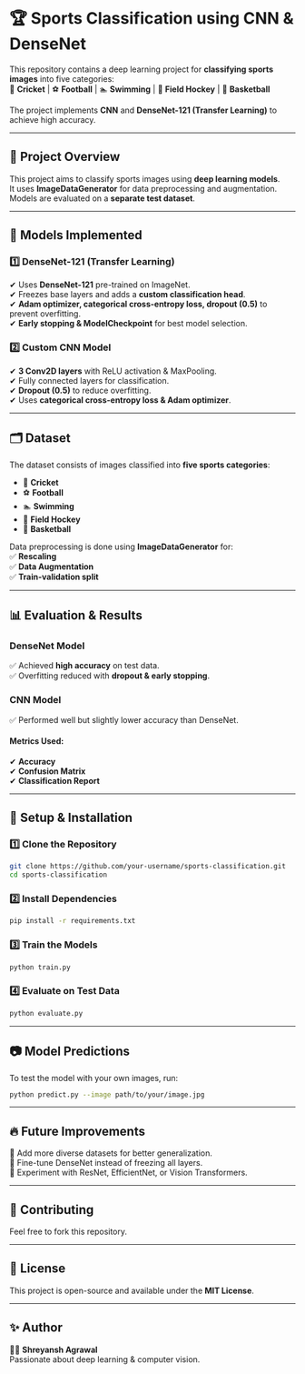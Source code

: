 # 🏆 Sports Classification using CNN & DenseNet

This repository contains a deep learning project for **classifying sports images** into five categories:  
🏏 **Cricket** | ⚽ **Football** | 🏊 **Swimming** | 🏑 **Field Hockey** | 🏀 **Basketball**  

The project implements **CNN** and **DenseNet-121 (Transfer Learning)** to achieve high accuracy.

---

## 📌 Project Overview

This project aims to classify sports images using **deep learning models**.  
It uses **ImageDataGenerator** for data preprocessing and augmentation.  
Models are evaluated on a **separate test dataset**.

---

## 🚀 Models Implemented

### 1️⃣ **DenseNet-121 (Transfer Learning)**
✔ Uses **DenseNet-121** pre-trained on ImageNet.  
✔ Freezes base layers and adds a **custom classification head**.  
✔ **Adam optimizer, categorical cross-entropy loss, dropout (0.5)** to prevent overfitting.  
✔ **Early stopping & ModelCheckpoint** for best model selection.  

### 2️⃣ **Custom CNN Model**
✔ **3 Conv2D layers** with ReLU activation & MaxPooling.  
✔ Fully connected layers for classification.  
✔ **Dropout (0.5)** to reduce overfitting.  
✔ Uses **categorical cross-entropy loss & Adam optimizer**.  

---

## 🗂 Dataset

The dataset consists of images classified into **five sports categories**:  
- 🏏 **Cricket**  
- ⚽ **Football**  
- 🏊 **Swimming**  
- 🏑 **Field Hockey**  
- 🏀 **Basketball**  

Data preprocessing is done using **ImageDataGenerator** for:  
✅ **Rescaling**  
✅ **Data Augmentation**  
✅ **Train-validation split**  

---

## 📊 Evaluation & Results

### **DenseNet Model**
✅ Achieved **high accuracy** on test data.  
✅ Overfitting reduced with **dropout & early stopping**.  

### **CNN Model**
✅ Performed well but slightly lower accuracy than DenseNet.  

#### **Metrics Used**:
✔ **Accuracy**  
✔ **Confusion Matrix**  
✔ **Classification Report**  

---

## 🔧 Setup & Installation

### 1️⃣ Clone the Repository
```bash
git clone https://github.com/your-username/sports-classification.git
cd sports-classification
```

### 2️⃣ Install Dependencies
```bash
pip install -r requirements.txt
```

### 3️⃣ Train the Models
```bash
python train.py
```

### 4️⃣ Evaluate on Test Data
```bash
python evaluate.py
```

---

## 📷 Model Predictions

To test the model with your own images, run:

```bash
python predict.py --image path/to/your/image.jpg
```

---

## 🔥 Future Improvements

🚀 Add more diverse datasets for better generalization.  
🚀 Fine-tune DenseNet instead of freezing all layers.  
🚀 Experiment with ResNet, EfficientNet, or Vision Transformers.  

---

## 🤝 Contributing

Feel free to fork this repository.  

---

## 📜 License

This project is open-source and available under the **MIT License**.

---

## ✨ Author

👨‍💻 **Shreyansh Agrawal**  
Passionate about deep learning & computer vision.
